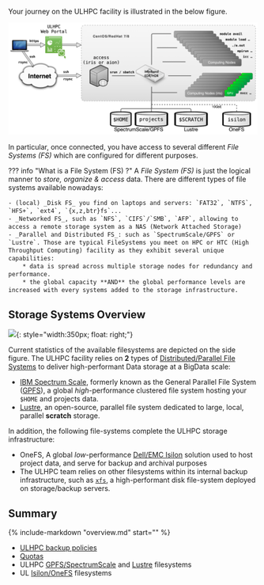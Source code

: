 Your journey on the ULHPC facility is illustrated in the below figure.

![](/images/ULHPC-simplified-workflow-overview.png)

In particular, once connected, you have access to several different _File Systems (FS)_ which are configured for different purposes.

??? info "What is a File System (FS) ?"
    A _File System (FS)_ is just the logical manner to _store, organize & access_ data.
    There are different types of file systems available nowadays:

    - (local) _Disk FS_ you find on laptops and servers: `FAT32`, `NTFS`, `HFS+`, `ext4`, `{x,z,btr}fs`...
    - _Networked FS_, such as `NFS`, `CIFS`/`SMB`, `AFP`, allowing to access a remote storage system as a NAS (Network Attached Storage)
    - _Parallel and Distributed FS_: such as `SpectrumScale/GPFS` or `Lustre`. Those are typical FileSystems you meet on HPC or HTC (High Throughput Computing) facility as they exhibit several unique capabilities:
        * data is spread across multiple storage nodes for redundancy and performance.
        * the global capacity **AND** the global performance levels are increased with every systems added to the storage infrastructure.

## Storage Systems Overview

![](../images/plots/plot_piechart_storage_fs_2020.png){: style="width:350px; float: right;"}

Current statistics of the available filesystems are depicted on the side figure.
The ULHPC facility relies on **2** types of [Distributed/Parallel File Systems](https://en.wikipedia.org/wiki/Clustered_file_system) to deliver high-performant Data storage at a BigData scale:

* [IBM Spectrum Scale](gpfs.md), formerly known as the General Parallel File System ([GPFS](gpfs.md)), a global _high_-performance clustered file system hosting your `$HOME` and projects data.
* [Lustre](lustre.md), an open-source, parallel file system dedicated to large, local, parallel **scratch** storage.

In addition, the following file-systems complete the ULHPC storage infrastructure:

* OneFS, A global _low_-performance [Dell/EMC Isilon](isilon.md) solution used to host project data, and serve for backup and archival purposes
* The ULHPC team relies on other filesystems within its internal backup infrastructure, such as [`xfs`](https://en.wikipedia.org/wiki/XFS), a high-performant disk file-system deployed on storage/backup servers.

## Summary

{%
   include-markdown "overview.md"
   start="<!--content-start-->"
%}

* [ULHPC backup policies](../data/backups.md)
* [Quotas](quotas.md)
* ULHPC [GPFS/SpectrumScale](gpfs.md) and [Lustre](lustre.md) filesystems
* UL [Isilon/OneFS](isilon.md) filesystems
